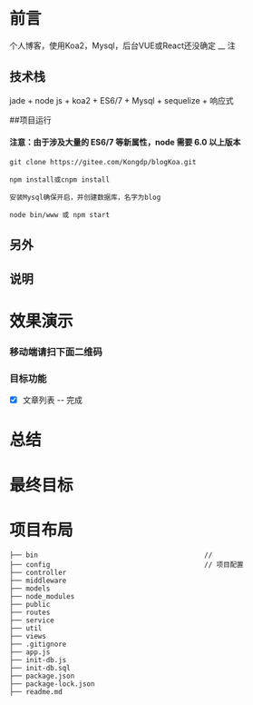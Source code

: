 # 前言
个人博客，使用Koa2，Mysql，后台VUE或React还没确定
__ 注

## 技术栈
jade + node js + koa2 + ES6/7 + Mysql + sequelize + 响应式


##项目运行
#### 注意：由于涉及大量的 ES6/7 等新属性，node 需要 6.0 以上版本
```
git clone https://gitee.com/Kongdp/blogKoa.git

npm install或cnpm install

安装Mysql确保开启，并创建数据库，名字为blog

node bin/www 或 npm start
```

## 另外

## 说明

# 效果演示

### 移动端请扫下面二维码


### 目标功能
- [x] 文章列表 -- 完成

# 总结

# 最终目标

# 项目布局
```
├── bin                                         // 
├── config                                      // 项目配置
├── controller                                  
├── middleware
├── models
├── node_modules
├── public
├── routes
├── service
├── util
├── views
├── .gitignore
├── app.js
├── init-db.js
├── init-db.sql
├── package.json
├── package-lock.json
├── readme.md
```

